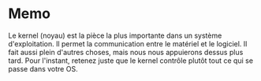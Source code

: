 # Memo

Le kernel (noyau) est la pièce la plus importante dans un système d'exploitation. Il permet la communication entre le matériel et le logiciel. 
Il fait aussi plein d'autres choses, mais nous nous appuierons dessus plus tard. 
Pour l'instant, retenez juste que le kernel contrôle plutôt tout ce qui se passe dans votre OS.

